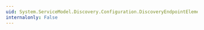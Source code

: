 ```yaml
---
uid: System.ServiceModel.Discovery.Configuration.DiscoveryEndpointElement.CreateServiceEndpoint(System.ServiceModel.Description.ContractDescription)
internalonly: False
---
```


